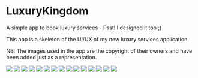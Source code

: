 # LuxuryKingdom
A simple app to book luxury services - Psst! I designed it too ;)

This app is a skeleton of the UI/UX of my new luxury services application. 

NB: The images used in the app are the copyright of their owners and have been added just as a representation.


![](https://github.com/codeatif/LuxuryKingdom/blob/master/screenshots/1.png)
![](https://github.com/codeatif/LuxuryKingdom/blob/master/screenshots/2.png)
![](https://github.com/codeatif/LuxuryKingdom/blob/master/screenshots/3.png)
![](https://github.com/codeatif/LuxuryKingdom/blob/master/screenshots/4.png)
![](https://github.com/codeatif/LuxuryKingdom/blob/master/screenshots/5.png)
![](https://github.com/codeatif/LuxuryKingdom/blob/master/screenshots/6-2.png)
![](https://github.com/codeatif/LuxuryKingdom/blob/master/screenshots/7.png)
![](https://github.com/codeatif/LuxuryKingdom/blob/master/screenshots/8.png)
![](https://github.com/codeatif/LuxuryKingdom/blob/master/screenshots/9.png)
![](https://github.com/codeatif/LuxuryKingdom/blob/master/screenshots/10.png)
![](https://github.com/codeatif/LuxuryKingdom/blob/master/screenshots/11.png)
![](https://github.com/codeatif/LuxuryKingdom/blob/master/screenshots/12.png)
![](https://github.com/codeatif/LuxuryKingdom/blob/master/screenshots/13.png)
![](https://github.com/codeatif/LuxuryKingdom/blob/master/screenshots/14.png)
![](https://github.com/codeatif/LuxuryKingdom/blob/master/screenshots/15.png)
